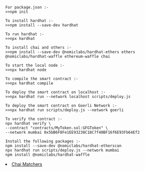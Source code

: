 ```shell
For package.json :-
>>npm init

To install hardhat :-
>>npm install --save-dev hardhat

To run hardhat :- 
>>npx hardhat

To install chai and others :-
>>npm install --save-dev @nomiclabs/hardhat-ethers ethers @nomiclabs/hardhat-waffle ethereum-waffle chai

To start the local node :- 
>>npx hardhat node

To compile the smart contract :-
>>npx hardhat compile

To deploy the smart contract on localhost :-
>>npx hardhat run --network localhost scripts/deploy.js

To deploy the smart contract on Goerli Network :-
>>npx hardhat run scripts/deploy.js --network goerli

```
```shell
To verify the contract :-
npx hardhat verify \
--contract "contracts/MyToken.sol:GFGToken" \
--network mumbai 0x5bB6F8Fe1EE93238C18C7f40BF16f6E93Fb64Ef2

Install the following packages :-
npm install --save-dev @nomiclabs/hardhat-etherscan
npx hardhat run scripts/deploy.js --network mumbai
npm install @nomiclabs/hardhat-waffle
```
<li class="masthead__menu-item">
    <a href="https://ethereum-waffle.readthedocs.io/en/latest/matchers.html">Chai Matchers</a>
</li>
